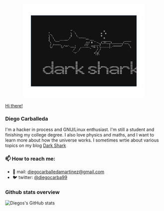 <p align="center">
  <img height="300" src="dark_shark_logo.svg">
</p>

[Hi there!](/hi_there.gif)

### Diego Carballeda


I'm a hacker in process and GNU/Linux enthusiast. 
I'm still a student and finishing my college degree. 
I also love physics and maths, and I want to learn more about how the universe works.
I sometimes wrtie about various topics on my blog [Dark Shark](https://diegocarba99.github.io/)


### 📫 How to reach me:

- :e-mail: mail: [diegocarballedamartinez@gmail.com](mailto:diegocarballedamartinez@gmail.com)
- :bird: twitter: [@diegocarba99](https://www.twiter.com/diegocarba99/)

### Github stats overview

![Diegos's GitHub stats](https://github-readme-stats.vercel.app/api?username=diegocarba99&show_icons=true)
